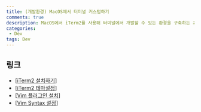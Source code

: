 ```yaml
---
title: (개발환경) MacOS에서 터미널 커스텀하기
comments: true
description: MacOS에서 iTerm2를 사용해 터미널에서 개발할 수 있는 환경을 구축하는 과정을 포스팅해보았습니다. 
categories:
 - Dev
tags: Dev
---
```


## 링크

- [[iTerm2 설치하기](https://beomi.github.io/2017/07/07/Beautify-ZSH/)]
- [[iTerm2 테마설정](https://wayhome25.github.io/etc/2017/03/12/zsh-alias/)]
- [[Vim 플러그인 설치](https://bluesh55.github.io/2016/10/09/vim-ide/)]
- [[Vim Syntax 설정](https://medium.com/sunhyoups-story/vim-%EC%97%90%EB%94%94%ED%84%B0-%EC%9D%B4%EC%81%98%EA%B2%8C-%EC%82%AC%EC%9A%A9%ED%95%98%EA%B8%B0-5b6b8d546017)]
